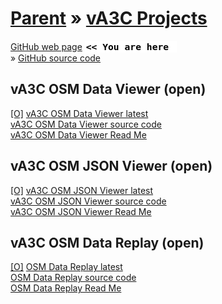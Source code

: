 [Parent]( ../viewer/va3c-hacker/index.html ) &raquo;
[vA3C Projects]( index.html )
===

[GitHub web page]( http://va3c.github.io/projects/index.html "view the files as apps." ) <input value="<< You are here" size=15 style="font:bold 11pt monospace;border-width:0;" >  
&raquo; [GitHub source code]( https://github.com/va3c/projects/ "View files with GitHub" ) <scan style=display:none ><< You are here</scan>  


## vA3C OSM Data Viewer (open)

[[O]]( http://va3c.github.io/projects/osm-data-viewer/latest/ ) 
[vA3C OSM Data Viewer latest]( #./osm-data-viewer/latest/index.html# )  
[vA3C OSM Data Viewer source code]( https://github.com/va3c/projects/tree/gh-pages/osm-data-viewer )  
[vA3C OSM Data Viewer Read Me]( #./osm-data-viewer/readme.md# )  

## vA3C OSM JSON Viewer (open)

[[O]]( http://va3c.github.io/projects/osm-json-viewer/latest/ ) 
[vA3C OSM JSON Viewer latest]( #./osm-json-viewer/latest/index.html# )  
[vA3C OSM JSON Viewer source code]( https://github.com/va3c/projects/tree/gh-pages/osm-json-viewer )  
[vA3C OSM JSON Viewer Read Me]( #./osm-json-viewer/readme.md# )  

## vA3C OSM Data Replay (open)

[[O]]( http://va3c.github.io/projects/osm-data-replay/latest/ ) 
[OSM Data Replay latest]( #http://va3c.github.io/projects/osm-data-replay/latest/index.html# )  
[OSM Data Replay source code]( https://github.com/va3c/projects/tree/gh-pages/osm-data-replay )  
[OSM Data Replay Read Me]( #./osm-data-replay/readme.md# ) 

